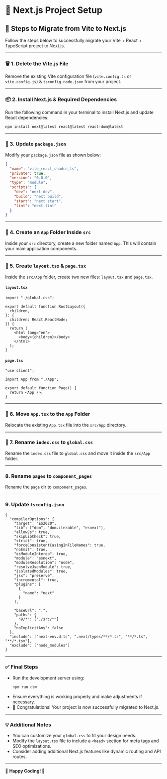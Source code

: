 # 🚀 Next.js Project Setup

## 📌 Steps to Migrate from Vite to Next.js

Follow the steps below to successfully migrate your Vite + React + TypeScript project to Next.js.

---

### 🗑️ 1. Delete the Vite.js File
Remove the existing Vite configuration file (`vite.config.ts` or `vite.config.js`) & `tsconfig.node.json` from your project.

---

### 📦 2. Install Next.js & Required Dependencies
Run the following command in your terminal to install Next.js and update React dependencies:
```sh
npm install next@latest react@latest react-dom@latest
```

---

### 📜 3. Update `package.json`
Modify your `package.json` file as shown below:

```json
{
  "name": "vite_react_shadcn_ts",
  "private": true,
  "version": "0.0.0",
  "type": "module",
  "scripts": {
    "dev": "next dev",
    "build": "next build",
    "start": "next start",
    "lint": "next lint"
  }
}
```

---

### 📂 4. Create an `App` Folder Inside `src`
Inside your `src` directory, create a new folder named `App`. This will contain your main application components.

---

### 📄 5. Create `layout.tsx` & `page.tsx`
Inside the `src/App` folder, create two new files: `layout.tsx` and `page.tsx`.

#### `layout.tsx`
```tsx
import "./global.css";

export default function RootLayout({
  children,
}: {
  children: React.ReactNode;
}) {
  return (
    <html lang="en">
      <body>{children}</body>
    </html>
  );
}
```

#### `page.tsx`
```tsx
"use client";

import App from "./App";

export default function Page() {
  return <App />;
}
```

---

### 📌 6. Move `App.tsx` to the `App` Folder
Relocate the existing `App.tsx` file into the `src/App` directory.

---

### 🎨 7. Rename `index.css` to `global.css`
Rename the `index.css` file to `global.css` and move it inside the `src/App` folder.

---

###  8. Rename `pages` to `component_pages`
Rename the `page` dir to `component_pages`.

---
### 9. Update `tsconfig.json`
```
{
  "compilerOptions": {
    "target": "ES2020",
    "lib": ["dom", "dom.iterable", "esnext"],
    "allowJs": true,
    "skipLibCheck": true,
    "strict": true,
    "forceConsistentCasingInFileNames": true,
    "noEmit": true,
    "esModuleInterop": true,
    "module": "esnext",
    "moduleResolution": "node",
    "resolveJsonModule": true,
    "isolatedModules": true,
    "jsx": "preserve",
    "incremental": true,
    "plugins": [
      {
        "name": "next"
      }
    ],

    "baseUrl": ".",
    "paths": {
      "@/*": ["./src/*"]
    },
    "noImplicitAny": false
  },
  "include": ["next-env.d.ts", ".next/types/**/*.ts", "**/*.ts", "**/*.tsx"],
  "exclude": ["node_modules"]
}
```

---

### ✅ Final Steps
- Run the development server using:
  ```sh
  npm run dev
  ```
- Ensure everything is working properly and make adjustments if necessary.
- 🎉 Congratulations! Your project is now successfully migrated to Next.js.

---

### 💡 Additional Notes
- You can customize your `global.css` to fit your design needs.
- Modify the `layout.tsx` file to include a `<head>` section for meta tags and SEO optimizations.
- Consider adding additional Next.js features like dynamic routing and API routes.

---

🔗 **Happy Coding! 🚀**

